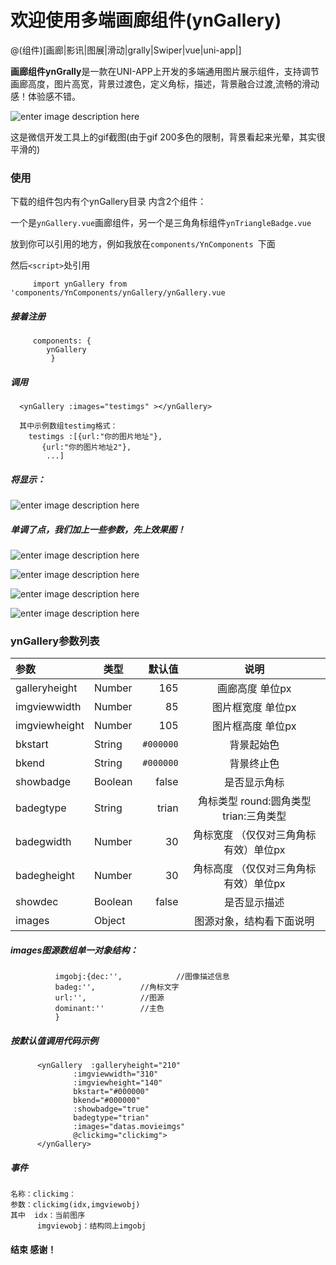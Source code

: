 # 欢迎使用多端画廊组件(ynGallery)

@(组件)[画廊|影讯|图展|滑动|grally|Swiper|vue|uni-app|]

**画廊组件ynGrally**是一款在UNI-APP上开发的多端通用图片展示组件，支持调节画廊高度，图片高宽，背景过渡色，定义角标，描述，背景融合过渡,流畅的滑动感！体验感不错。

![enter image description here](https://github.com/UserWenxin/ynGallery-for-uniapp/blob/master/imgs/7.gif?raw=true)

这是微信开发工具上的gif截图(由于gif 200多色的限制，背景看起来光晕，其实很平滑的)

### 使用

下载的组件包内有个ynGallery目录 内含2个组件：

 一个是`ynGallery.vue`画廊组件，另一个是三角角标组件`ynTriangleBadge.vue`

  放到你可以引用的地方，例如我放在`components/YnComponents `下面 
 
然后`<script>`处引用

         import ynGallery from 'components/YnComponents/ynGallery/ynGallery.vue
         
##### 接着注册   
         components: {	
			ynGallery
		     }

##### 调用
      <ynGallery :images="testimgs" ></ynGallery> 
      
      其中示例数组testimg格式：
      	testimgs :[{url:"你的图片地址"},
		   {url:"你的图片地址2"},
		    ...]  

##### 将显示：
      
![enter image description here](https://github.com/UserWenxin/ynGallery-for-uniapp/blob/master/imgs/5.png?raw=true)



##### 单调了点，我们加上一些参数，先上效果图！

![enter image description here](https://github.com/UserWenxin/ynGallery-for-uniapp/blob/master/imgs/6.png?raw=true)

![enter image description here](https://github.com/UserWenxin/ynGallery-for-uniapp/blob/master/imgs/3.png?raw=true)
     
![enter image description here](https://github.com/UserWenxin/ynGallery-for-uniapp/blob/master/imgs/1.png?raw=true)

![enter image description here](https://github.com/UserWenxin/ynGallery-for-uniapp/blob/master/imgs/2.png?raw=true)
     
### ynGallery参数列表

| 参数           |类型    |  默认值   | 说明    |
| :--------     |------  | --------:| :--:    |
| galleryheight |Number  | 165      |  画廊高度 单位px |
| imgviewwidth  |Number  | 85       |  图片框宽度 单位px|
| imgviewheight |Number  | 105      |  图片框高度 单位px|
| bkstart       |String  | `#000000`|  背景起始色|
| bkend         |String  | `#000000`|  背景终止色|
| showbadge     |Boolean | false    |  是否显示角标|
| badegtype     |String  | trian    |  角标类型 round:圆角类型 trian:三角类型|
| badegwidth    |Number  | 30       |  角标宽度 （仅仅对三角角标有效）单位px|
| badegheight   |Number  | 30       |  角标高度 （仅仅对三角角标有效）单位px|
| showdec       |Boolean | false    |  是否显示描述|
| images        |Object  |          |  图源对象，结构看下面说明      |

##### images图源数组单一对象结构：		 
              imgobj:{dec:'',            //图像描述信息
		      badeg:'',          //角标文字
		      url:'',            //图源  
		      dominant:''        //主色  
		      }    

##### 按默认值调用代码示例 
	      <ynGallery  :galleryheight="210" 
		          :imgviewwidth="310" 
		          :imgviewheight="140"
		          bkstart="#000000"                     
		          bkend="#000000" 
		          :showbadge="true" 
		          badegtype="trian" 
		          :images="datas.movieimgs"                    
		          @clickimg="clickimg">   
	      </ynGallery>   

##### 事件
    名称：clickimg：  
    参数：clickimg(idx,imgviewobj)
    其中  idx：当前图序 
          imgviewobj：结构同上imgobj
         
          





#### 结束  感谢！

